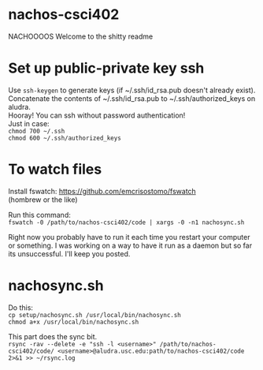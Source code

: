 # nachos-csci402
NACHOOOOS
Welcome to the shitty readme

# Set up public-private key ssh

Use `ssh-keygen` to generate keys (if ~/.ssh/id_rsa.pub doesn't already exist).  
Concatenate the contents of ~/.ssh/id_rsa.pub to ~/.ssh/authorized_keys on aludra.  
Hooray! You can ssh without password authentication!  
Just in case:  
`chmod 700 ~/.ssh`  
`chmod 600 ~/.ssh/authorized_keys`  

# To watch files  
Install fswatch: https://github.com/emcrisostomo/fswatch  
(hombrew or the like)  

Run this command:  
`fswatch -0 /path/to/nachos-csci402/code | xargs -0 -n1 nachosync.sh`  

Right now you probably have to run it each time you restart your computer or something. I was working on a way to have it run as a daemon but so far its unsuccessful. I'll keep you posted. 

# nachosync.sh  
Do this:  
`cp setup/nachosync.sh /usr/local/bin/nachosync.sh`  
`chmod a+x /usr/local/bin/nachosync.sh`

This part does the sync bit.  
`rsync -rav --delete -e "ssh -l <username>" /path/to/nachos-csci402/code/ <username>@aludra.usc.edu:path/to/nachos-csci402/code 2>&1 >> ~/rsync.log`
